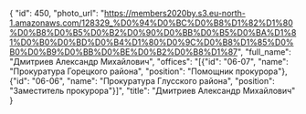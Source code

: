 {
    "id": 450,
    "photo_url": "https://members2020by.s3.eu-north-1.amazonaws.com/128329_%D0%94%D0%BC%D0%B8%D1%82%D1%80%D0%B8%D0%B5%D0%B2%D0%90%D0%BB%D0%B5%D0%BA%D1%81%D0%B0%D0%BD%D0%B4%D1%80%D0%9C%D0%B8%D1%85%D0%B0%D0%B9%D0%BB%D0%BE%D0%B2%D0%B8%D1%87",
    "full_name": "Дмитриев Александр Михайлович",
    "offices": "[{\"id\": \"06-07\", \"name\": \"Прокуратура Горецкого района\", \"position\": \"Помощник прокурора\"}, {\"id\": \"06-06\", \"name\": \"Прокуратура Глусского района\", \"position\": \"Заместитель прокурора\"}]",
    "title": "Дмитриев Александр Михайлович"
}